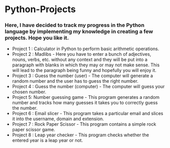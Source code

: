 # Python-Projects
### Here, I have decided to track my progress in the Python language by implementing my knowledge in creating a few projects. Hope you like it.
- Project 1 : Calculator in Python to perform basic arithmetic operations.
- Project 2 : Madlibs - Here you have to enter a bunch of adjectives, nouns, verbs, etc. without any context and they will be put into a paragraph with blanks in which they may or may not make sense. This will lead to the paragraph being funny and hopefully you will enjoy it.
- Project 3 : Guess the number (user) - The computer will generate a random number and the user has to guess the right number. 
- Project 4 : Guess the number (computer) - The computer will guess your chosen number.
- Project 5: Number guessing game - This program generates a random number and tracks how many guesses it takes you to correctly guess the number.
- Project 6 : Email slicer - This program takes a particular email and slices it into the username, domain and extension.
- Project 7 : Rock Paper Scissor - This program contains a simple rock paper scissor game.
- Project 8 : Leap year checker - This program checks whether the entered year is a leap year or not.
